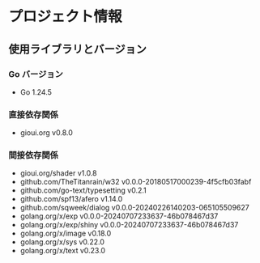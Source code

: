 # プロジェクト情報

## 使用ライブラリとバージョン

### Go バージョン
- Go 1.24.5

### 直接依存関係
- gioui.org v0.8.0

### 間接依存関係
- gioui.org/shader v1.0.8
- github.com/TheTitanrain/w32 v0.0.0-20180517000239-4f5cfb03fabf
- github.com/go-text/typesetting v0.2.1
- github.com/spf13/afero v1.14.0
- github.com/sqweek/dialog v0.0.0-20240226140203-065105509627
- golang.org/x/exp v0.0.0-20240707233637-46b078467d37
- golang.org/x/exp/shiny v0.0.0-20240707233637-46b078467d37
- golang.org/x/image v0.18.0
- golang.org/x/sys v0.22.0
- golang.org/x/text v0.23.0